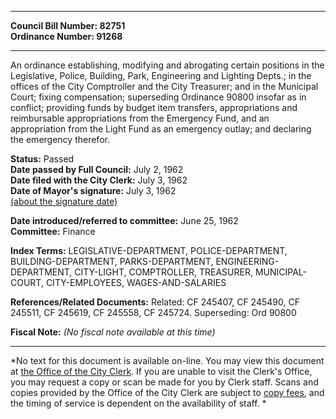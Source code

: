 * * * * *  
  
**Council Bill Number: [](#h0)[](#h2)82751**   
**Ordinance Number: 91268**  
  
* * * * *  
  
An ordinance establishing, modifying and abrogating certain positions in the Legislative, Police, Building, Park, Engineering and Lighting Depts.; in the offices of the City Comptroller and the City Treasurer; and in the Municipal Court; fixing compensation; superseding Ordinance 90800 insofar as in conflict; providing funds by budget item transfers, appropriations and reimbursable appropriations from the Emergency Fund, and an appropriation from the Light Fund as an emergency outlay; and declaring the emergency therefor.  
  
**Status:** Passed   
**Date passed by Full Council:** July 2, 1962   
**Date filed with the City Clerk:** July 3, 1962   
**Date of Mayor's signature:** July 3, 1962   
[(about the signature date)](/~public/approvaldate.htm)   
  
  
**Date introduced/referred to committee:** June 25, 1962   
**Committee:** Finance   
  
**Index Terms:** LEGISLATIVE-DEPARTMENT, POLICE-DEPARTMENT, BUILDING-DEPARTMENT, PARKS-DEPARTMENT, ENGINEERING-DEPARTMENT, CITY-LIGHT, COMPTROLLER, TREASURER, MUNICIPAL-COURT, CITY-EMPLOYEES, WAGES-AND-SALARIES  
  
**References/Related Documents:** Related: CF 245407, CF 245490, CF 245511, CF 245619, CF 245558, CF 245724. Superseding: Ord 90800  
  
**Fiscal Note:** *(No fiscal note available at this time)*  
  
* * * * *  
  
*No text for this document is available on-line. You may view this document at [the Office of the City Clerk](http://www.seattle.gov/leg/clerk/contactUs.htm). If you are unable to visit the Clerk's Office, you may request a copy or scan be made for you by Clerk staff. Scans and copies provided by the Office of the City Clerk are subject to [copy fees](http://clerk.seattle.gov/~public/clerkfees.htm), and the timing of service is dependent on the availability of staff. *  
  
  
